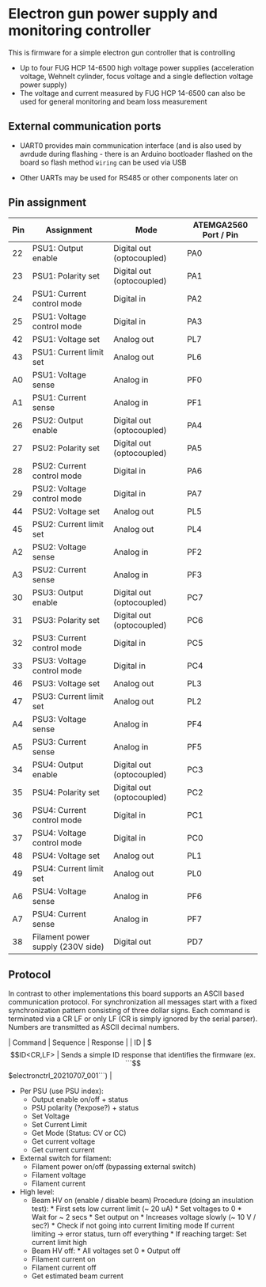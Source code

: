 # Electron gun power supply and monitoring controller

This is firmware for a simple electron gun controller that is controlling

* Up to four FUG HCP 14-6500 high voltage power supplies (acceleration
  voltage, Wehnelt cylinder, focus voltage and a single deflection voltage
  power supply)
* The voltage and current measured by FUG HCP 14-6500 can also be used for
  general monitoring and beam loss measurement

## External communication ports

* UART0 provides main communication interface (and is also used by avrdude
  during flashing - there is an Arduino bootloader flashed on the board so
  flash method ```ẁiring``` can be used via USB

* Other UARTs may be used for RS485 or other components later on

## Pin assignment

| Pin | Assignment                          | Mode                      | ATEMGA2560 Port / Pin |
| --- | ----------------------------------- | ------------------------- | --------------------- |
| 22  | PSU1: Output enable                 | Digital out (optocoupled) | PA0                   |
| 23  | PSU1: Polarity set                  | Digital out (optocoupled) | PA1                   |
| 24  | PSU1: Current control mode          | Digital in                | PA2                   |
| 25  | PSU1: Voltage control mode          | Digital in                | PA3                   |
| 42  | PSU1: Voltage set                   | Analog out                | PL7                   |
| 43  | PSU1: Current limit set             | Analog out                | PL6                   |
| A0  | PSU1: Voltage sense                 | Analog in                 | PF0                   |
| A1  | PSU1: Current sense                 | Analog in                 | PF1                   |
| 26  | PSU2: Output enable                 | Digital out (optocoupled) | PA4                   |
| 27  | PSU2: Polarity set                  | Digital out (optocoupled) | PA5                   |
| 28  | PSU2: Current control mode          | Digital in                | PA6                   |
| 29  | PSU2: Voltage control mode          | Digital in                | PA7                   |
| 44  | PSU2: Voltage set                   | Analog out                | PL5                   |
| 45  | PSU2: Current limit set             | Analog out                | PL4                   |
| A2  | PSU2: Voltage sense                 | Analog in                 | PF2                   |
| A3  | PSU2: Current sense                 | Analog in                 | PF3                   |
| 30  | PSU3: Output enable                 | Digital out (optocoupled) | PC7                   |
| 31  | PSU3: Polarity set                  | Digital out (optocoupled) | PC6                   |
| 32  | PSU3: Current control mode          | Digital in                | PC5                   |
| 33  | PSU3: Voltage control mode          | Digital in                | PC4                   |
| 46  | PSU3: Voltage set                   | Analog out                | PL3                   |
| 47  | PSU3: Current limit set             | Analog out                | PL2                   |
| A4  | PSU3: Voltage sense                 | Analog in                 | PF4                   |
| A5  | PSU3: Current sense                 | Analog in                 | PF5                   |
| 34  | PSU4: Output enable                 | Digital out (optocoupled) | PC3                   |
| 35  | PSU4: Polarity set                  | Digital out (optocoupled) | PC2                   |
| 36  | PSU4: Current control mode          | Digital in                | PC1                   |
| 37  | PSU4: Voltage control mode          | Digital in                | PC0                   |
| 48  | PSU4: Voltage set                   | Analog out                | PL1                   |
| 49  | PSU4: Current limit set             | Analog out                | PL0                   |
| A6  | PSU4: Voltage sense                 | Analog in                 | PF6                   |
| A7  | PSU4: Current sense                 | Analog in                 | PF7                   |
| 38  | Filament power supply (230V side)   | Digital out               | PD7                   |

## Protocol

In contrast to other implementations this board supports an ASCII based
communication protocol. For synchronization all messages start with a
fixed synchronization pattern consisting of three dollar signs. Each command
is terminated via a CR LF or only LF (CR is simply ignored by the serial
parser). Numbers are transmitted as ASCII decimal numbers.

| Command | Sequence     | Response                                                                                             |
| ID      | $$$ID<CR,LF> | Sends a simple ID response that identifies the firmware (ex. ```$$$electronctrl_20210707_001<LF>```) |


* Per PSU (use PSU index):
    * Output enable on/off + status
    * PSU polarity (?expose?) + status
    * Set Voltage
    * Set Current Limit
    * Get Mode (Status: CV or CC)
    * Get current voltage
    * Get current current
* External switch for filament:
    * Filament power on/off (bypassing external switch)
    * Filament voltage
    * Filament current
* High level:
    * Beam HV on (enable / disable beam)
        Procedure (doing an insulation test):
            * First sets low current limit (~ 20 uA)
            * Set voltages to 0
            * Wait for ~ 2 secs
            * Set output on
            * Increases voltage slowly (~ 10 V / sec?)
            * Check if not going into current limiting mode
                If current limiting -> error status, turn off everything
            * If reaching target: Set current limit high
    * Beam HV off:
            * All voltages set 0
            * Output off
    * Filament current on
    * Filament current off
    * Get estimated beam current
